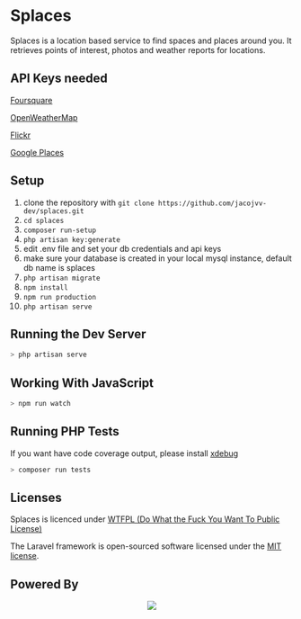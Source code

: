 # Splaces

Splaces is a location based service to find spaces and places around you. It retrieves points of interest, photos and weather reports for locations.

## API Keys needed

[Foursquare](https://developer.foursquare.com/)

[OpenWeatherMap](https://openweathermap.org/api)

[Flickr](https://www.flickr.com/services/api/)

[Google Places](https://developers.google.com/places/)

## Setup

1. clone the repository with `git clone https://github.com/jacojvv-dev/splaces.git`
2. `cd splaces`
3. `composer run-setup`
4. `php artisan key:generate`
5. edit .env file and set your db credentials and api keys
6. make sure your database is created in your local mysql instance, default db name is splaces
7. `php artisan migrate`
8. `npm install`
9. `npm run production`
10. `php artisan serve`

## Running the Dev Server

```bash
> php artisan serve
```

## Working With JavaScript

```bash
> npm run watch
```

## Running PHP Tests

If you want have code coverage output, please install [xdebug](https://xdebug.org/)

```bash
> composer run tests
```

## Licenses

Splaces is licenced under [WTFPL (Do What the Fuck You Want To Public License)](http://www.wtfpl.net/about/)

The Laravel framework is open-sourced software licensed under the [MIT license](https://opensource.org/licenses/MIT).

## Powered By

<p align="center"><img src="https://laravel.com/assets/img/components/logo-laravel.svg"></p>